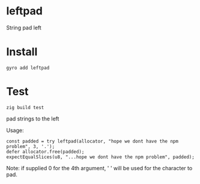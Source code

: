 # leftpad

String pad left

# Install
`gyro add leftpad`

# Test
`zig build test`

pad strings to the left

Usage: 

```zig
const padded = try leftpad(allocator, "hope we dont have the npm problem", 3, '.');
defer allocator.free(padded);
expectEqualSlices(u8, "...hope we dont have the npm problem", padded);
```

Note: if supplied 0 for the 4th argument, ' ' will be used for the character to pad.
